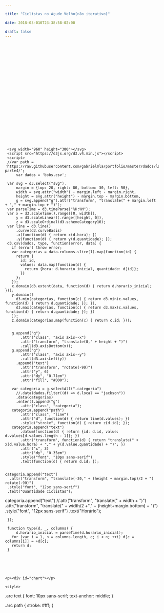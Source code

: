 ```yaml
---

title: "Ciclistas no Açude Velho(não iterativo)"

date: 2018-03-010T23:38:58-02:00

draft: false
---
```



  <p><style></p>
      .bar {
      fill: #98abc5;
      }
  </style>



<svg width="960" height="500" id="graph"></svg>
<script src="https://d3js.org/d3.v4.min.js"></script>
  <script type="text/javascript">
    "use strict"


    // Set the margins
var margin = {top: 60, right: 100, bottom: 20, left: 80},
  width = 850 - margin.left - margin.right,
  height = 370 - margin.top - margin.bottom;

// Set the ranges
var x = d3.scaleBand().rangeRound([0, width]).padding(0.1)
var y = d3.scaleLinear().range([height, 0]);


// Create the svg canvas in the "graph" div
var svg = d3.select("#graph")
        .append("svg")
        .style("width", width + margin.left + margin.right + "px")
        .style("height", height + margin.top + margin.bottom + "px")
        .attr("width", width + margin.left + margin.right)
        .attr("height", height + margin.top + margin.bottom)
        .append("g")
        .attr("transform","translate(" + margin.left + "," + margin.top + ")")
        .attr("class", "svg");

// Import the CSV data

d3.csv('https://raw.githubusercontent.com/luizaugustomm/pessoas-no-acude/master/dados/processados/dados.csv', function(error, data) {
  if (error) throw error;

   // Format the data
  data.forEach(function(d) {
      //d. = parseMonth(d.Month);
      d.total_ciclistas = +d.total_ciclistas;
      d.local = d.local;
  });

	var nest = d3.nest()
	  .key(function(d){
	    return d.local;
	  })
	  .sortKeys(d3.ascending)
	  .rollup(function(leaves){
	 		return d3.sum(leaves, function(d) {return (d.total_ciclistas)});
		})
	  .entries(data)

console.log(nest)
  // Scale the range of the data
  x.domain(nest.map(function(d) { return d.key; }));
  y.domain([0, d3.max(nest, function(d) { return d.value; })]);

  // Set up the x axis
  var xaxis = svg.append("g")
       .attr("transform", "translate(0," + height + ")")
       .attr("class", "x axis")
       .call(d3.axisBottom(x)
          //.ticks(d3.timeMonth)
          .tickSize(0, 0)
          //.tickFormat(d3.timeFormat("%B"))
          .tickSizeInner(0)
          .tickPadding(10));

  // Add the Y Axis
   var yaxis = svg.append("g")
       .attr("class", "y axis")
       .call(d3.axisLeft(y)
          .ticks(5)
          .tickSizeInner(0)
          .tickPadding(6)
          .tickSize(0, 0));

 // yaxis.select(".domain").style("display","none")

  // Add a label to the y axis
  svg.append("text")
        .attr("transform", "rotate(-90)")
        .attr("y", 0 - 60)
        .attr("x", 0 - (height / 2))
        .attr("dy", "1em")
        .style("text-anchor", "middle")
        .text("TOTAL DE CICLISTAS")
        .attr("class", "y axis label");

  // Draw the bars
  svg.selectAll(".rect")
      .data(nest)
      .enter()
      .append("rect")
      	  .attr("class", "bar")
	      .attr("x", function(d) { return x(d.key); })
	      .attr("y", function(d) { return y(d.value); })
	      .attr("width", x.bandwidth())
	      .attr("height", function(d) { return height - y(d.value); });

})

  </script>

<br>
<br>
<br>

  <p><style></p>

  .axis--x path {
    display: none;
  }
  .line {
    fill: none;
    stroke: steelblue;
    stroke-width: 1.5px;
  }
     </style>

     <svg width="960" height="300"></svg>
     <script src="https://d3js.org/d3.v4.min.js"></script>
     <script>
     //var path = 'https://raw.githubusercontent.com/gabrielmla/portfolio/master/dados/lab2-parte4/';
         var dados = 'bobs.csv';

     var svg = d3.select("svg"),
         margin = {top: 20, right: 80, bottom: 30, left: 50},
         width = svg.attr("width") - margin.left - margin.right,
         height = svg.attr("height") - margin.top - margin.bottom,
         g = svg.append("g").attr("transform", "translate(" + margin.left + "," + margin.top + ")");
     var parseTime = d3.timeParse("%H:%M");
     var x = d3.scaleTime().range([0, width]),
         y = d3.scaleLinear().range([height, 0]),
         z = d3.scaleOrdinal(d3.schemeCategory10);
     var line = d3.line()
         .curve(d3.curveBasis)
         .x(function(d) { return x(d.hora); })
         .y(function(d) { return y(d.quantidade); });
     d3.csv(dados, type, function(error, data) {
       if (error) throw error;
       var categorias = data.columns.slice(1).map(function(id) {
         return {
           id: id,
           values: data.map(function(d) {
             return {hora: d.horario_inicial, quantidade: d[id]};
           })
         };
       });
       x.domain(d3.extent(data, function(d) { return d.horario_inicial; }));
       y.domain([
         d3.min(categorias, function(c) { return d3.min(c.values, function(d) { return d.quantidade; }); }),
         d3.max(categorias, function(c) { return d3.max(c.values, function(d) { return d.quantidade; }); })
       ]);
       z.domain(categorias.map(function(c) { return c.id; }));


       g.append("g")
           .attr("class", "axis axis--x")
           .attr("transform", "translate(0," + height + ")")
           .call(d3.axisBottom(x));
       g.append("g")
           .attr("class", "axis axis--y")
           .call(d3.axisLeft(y))
         .append("text")
           .attr("transform", "rotate(-90)")
           .attr("y", 6)
           .attr("dy", "0.71em")
           .attr("fill", "#000");

       var categoria = g.selectAll(".categoria")
         //.data(dados.filter((d) => d.local == "jackson"))
         .data(categorias)
         .enter().append("g")
           .attr("class", "categoria");
       categoria.append("path")
           .attr("class", "line")
           .attr("d", function(d) { return line(d.values); })
           .style("stroke", function(d) { return z(d.id); });
       categoria.append("text")
           .datum(function(d) { return {id: d.id, value: d.values[d.values.length - 1]}; })
           .attr("transform", function(d) { return "translate(" + x(d.value.hora) + "," + y(d.value.quantidade) + ")"; })
           .attr("x", 3)
           .attr("dy", "0.35em")
           .style("font", "10px sans-serif")
           .text(function(d) { return d.id; });


    categoria.append("text")
      .attr("transform", "translate(-30," + (height + margin.top)/2 + ") rotate(-90)")
     .style("font", "12px sans-serif")
     .text("Quantidade Ciclistas");

   categoria.append("text")
       //.attr("transform", "translate(" + width + ")")
        .attr("transform", "translate(" + width/2 +"," + (height+margin.bottom) + ")")
       .style("font", "12px sans-serif")
       .text("Horário");

     });

     function type(d, _, columns) {
         d.horario_inicial = parseTime(d.horario_inicial);
       for (var i = 1, n = columns.length, c; i < n; ++i) d[c = columns[i]] = +d[c];
       return d;
     }


  </script>

  <br>
  <br>
  <br>

    <p><div id="chart"></p>

    <style>

  .arc text {
    font: 10px sans-serif;
    text-anchor: middle;
  }

  .arc path {
    stroke: #fff;
  }
       </style>



<svg width="960" height="500"></svg>
<script src="https://d3js.org/d3.v4.min.js"></script>
<script >
function geraGrafico(data) {
        var width = 700,
            height = 250,
            radius = Math.min(width, height) / 2;
        var color = ["#98abc5", "#F5A9D0"];
        var svg = d3.select("#chart").append("svg")
            .attr("width", width)
            .attr("height", height)
          .append("g")
            .attr("transform", "translate(" + width / 2 + "," + height / 2 + ")");
        var arc = d3.arc()
            .outerRadius(radius - 10)
            .innerRadius(0);
        var labelArc = d3.arc()
            .outerRadius(radius - 40)
            .innerRadius(radius - 40);
        var pie = d3.pie()
            .sort(null)
            .value(function(d) { return d; });
          var g = svg.selectAll(".arc")
              .data(pie(data))
            .enter().append("g")
              .attr("class", "arc");
          g.append("path")
              .attr("d", arc)
              .style("fill", function(d, i) { return color[i]; });
          g.append("text")
              .attr("transform", function(d) { return "translate(" + labelArc.centroid(d) + ")"; })
              .attr("dy", ".35em")
              .text(function(d) { return d.data + "%" ; });
        }

       d3.csv("bobs.csv", function(d) {
         var homens = Math.round((d3.sum(d, function(d){return parseFloat(d.homens_ciclistas);})) /
                             (d3.sum(d, function(d){return parseFloat(d.total_ciclistas);})) * 100);

          var mulheres = Math.round((d3.sum(d, function(d){return parseFloat(d.mulheres_ciclistas);})) /
                           (d3.sum(d, function(d){return parseFloat(d.total_ciclistas);})) * 100);
          var dados = [ homens, mulheres ];
         geraGrafico(dados);
       });

  </script>
